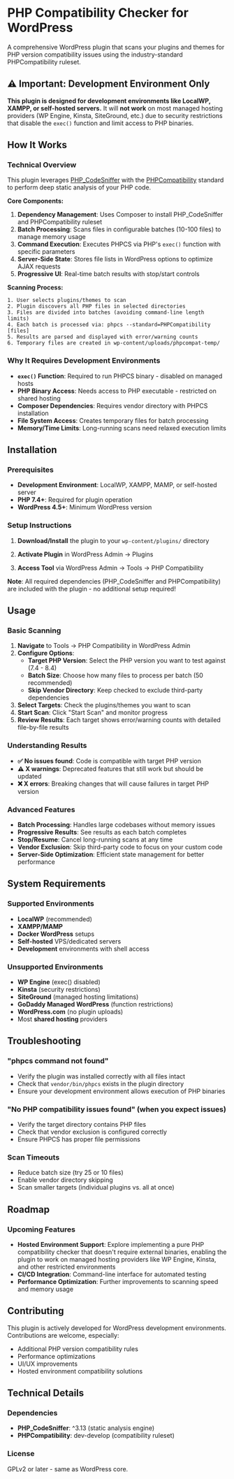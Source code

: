 # PHP Compatibility Checker for WordPress

A comprehensive WordPress plugin that scans your plugins and themes for PHP version compatibility issues using the industry-standard PHPCompatibility ruleset.

## ⚠️ Important: Development Environment Only

**This plugin is designed for development environments like LocalWP, XAMPP, or self-hosted servers.** It will **not work** on most managed hosting providers (WP Engine, Kinsta, SiteGround, etc.) due to security restrictions that disable the `exec()` function and limit access to PHP binaries.

## How It Works

### Technical Overview

This plugin leverages [PHP_CodeSniffer](https://github.com/squizlabs/PHP_CodeSniffer) with the [PHPCompatibility](https://github.com/PHPCompatibility/PHPCompatibility) standard to perform deep static analysis of your PHP code.

**Core Components:**

1. **Dependency Management**: Uses Composer to install PHP_CodeSniffer and PHPCompatibility ruleset
2. **Batch Processing**: Scans files in configurable batches (10-100 files) to manage memory usage
3. **Command Execution**: Executes PHPCS via PHP's `exec()` function with specific parameters
4. **Server-Side State**: Stores file lists in WordPress options to optimize AJAX requests
5. **Progressive UI**: Real-time batch results with stop/start controls

**Scanning Process:**

```
1. User selects plugins/themes to scan
2. Plugin discovers all PHP files in selected directories
3. Files are divided into batches (avoiding command-line length limits)
4. Each batch is processed via: phpcs --standard=PHPCompatibility [files]
5. Results are parsed and displayed with error/warning counts
6. Temporary files are created in wp-content/uploads/phpcompat-temp/
```

### Why It Requires Development Environments

-   **`exec()` Function**: Required to run PHPCS binary - disabled on managed hosts
-   **PHP Binary Access**: Needs access to PHP executable - restricted on shared hosting
-   **Composer Dependencies**: Requires vendor directory with PHPCS installation
-   **File System Access**: Creates temporary files for batch processing
-   **Memory/Time Limits**: Long-running scans need relaxed execution limits

## Installation

### Prerequisites

-   **Development Environment**: LocalWP, XAMPP, MAMP, or self-hosted server
-   **PHP 7.4+**: Required for plugin operation
-   **WordPress 4.5+**: Minimum WordPress version

### Setup Instructions

1. **Download/Install** the plugin to your `wp-content/plugins/` directory

2. **Activate Plugin** in WordPress Admin → Plugins

3. **Access Tool** via WordPress Admin → Tools → PHP Compatibility

**Note**: All required dependencies (PHP_CodeSniffer and PHPCompatibility) are included with the plugin - no additional setup required!

## Usage

### Basic Scanning

1. **Navigate** to Tools → PHP Compatibility in WordPress Admin
2. **Configure Options**:
    - **Target PHP Version**: Select the PHP version you want to test against (7.4 - 8.4)
    - **Batch Size**: Choose how many files to process per batch (50 recommended)
    - **Skip Vendor Directory**: Keep checked to exclude third-party dependencies
3. **Select Targets**: Check the plugins/themes you want to scan
4. **Start Scan**: Click "Start Scan" and monitor progress
5. **Review Results**: Each target shows error/warning counts with detailed file-by-file results

### Understanding Results

-   **✅ No issues found**: Code is compatible with target PHP version
-   **⚠️ X warnings**: Deprecated features that still work but should be updated
-   **❌ X errors**: Breaking changes that will cause failures in target PHP version

### Advanced Features

-   **Batch Processing**: Handles large codebases without memory issues
-   **Progressive Results**: See results as each batch completes
-   **Stop/Resume**: Cancel long-running scans at any time
-   **Vendor Exclusion**: Skip third-party code to focus on your custom code
-   **Server-Side Optimization**: Efficient state management for better performance

## System Requirements

### Supported Environments

-   **LocalWP** (recommended)
-   **XAMPP/MAMP**
-   **Docker WordPress** setups
-   **Self-hosted** VPS/dedicated servers
-   **Development** environments with shell access

### Unsupported Environments

-   **WP Engine** (exec() disabled)
-   **Kinsta** (security restrictions)
-   **SiteGround** (managed hosting limitations)
-   **GoDaddy Managed WordPress** (function restrictions)
-   **WordPress.com** (no plugin uploads)
-   Most **shared hosting** providers

## Troubleshooting

### "phpcs command not found"

-   Verify the plugin was installed correctly with all files intact
-   Check that `vendor/bin/phpcs` exists in the plugin directory
-   Ensure your development environment allows execution of PHP binaries

### "No PHP compatibility issues found" (when you expect issues)

-   Verify the target directory contains PHP files
-   Check that vendor exclusion is configured correctly
-   Ensure PHPCS has proper file permissions

### Scan Timeouts

-   Reduce batch size (try 25 or 10 files)
-   Enable vendor directory skipping
-   Scan smaller targets (individual plugins vs. all at once)

## Roadmap

### Upcoming Features

-   **Hosted Environment Support**: Explore implementing a pure PHP compatibility checker that doesn't require external binaries, enabling the plugin to work on managed hosting providers like WP Engine, Kinsta, and other restricted environments
-   **CI/CD Integration**: Command-line interface for automated testing
-   **Performance Optimization**: Further improvements to scanning speed and memory usage

## Contributing

This plugin is actively developed for WordPress development environments. Contributions are welcome, especially:

-   Additional PHP version compatibility rules
-   Performance optimizations
-   UI/UX improvements
-   Hosted environment compatibility solutions

## Technical Details

### Dependencies

-   **PHP_CodeSniffer**: ^3.13 (static analysis engine)
-   **PHPCompatibility**: dev-develop (compatibility ruleset)

### License

GPLv2 or later - same as WordPress core.
